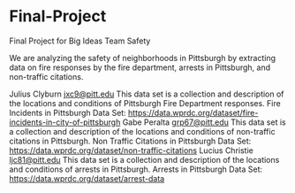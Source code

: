 # Final-Project
Final Project for Big Ideas
Team Safety

We are analyzing the safety of neighborhoods in Pittsburgh by extracting data on fire responses by the fire department, arrests in Pittsburgh, and non-traffic citations. 

Julius Clyburn jxc9@pitt.edu
    This data set is a collection and description of the locations and conditions of Pittsburgh Fire Department responses.
    Fire Incidents in Pittsburgh Data Set: https://data.wprdc.org/dataset/fire-incidents-in-city-of-pittsburgh
Gabe Peralta grp67@pitt.edu
    This data set is a collection and description of the locations and conditions of non-traffic citations in Pittsburgh.
    Non Traffic Citations in Pittsburgh Data Set: https://data.wprdc.org/dataset/non-traffic-citations
Lucius Christie ljc81@pitt.edu
    This data set is a collection and description of the locations and conditions of arrests in Pittsburgh.
    Arrests in Pittsburgh Data Set: https://data.wprdc.org/dataset/arrest-data